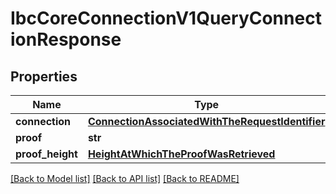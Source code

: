 # IbcCoreConnectionV1QueryConnectionResponse

## Properties
Name | Type | Description | Notes
------------ | ------------- | ------------- | -------------
**connection** | [**ConnectionAssociatedWithTheRequestIdentifier**](ConnectionAssociatedWithTheRequestIdentifier.md) |  | [optional] 
**proof** | **str** |  | [optional] 
**proof_height** | [**HeightAtWhichTheProofWasRetrieved**](HeightAtWhichTheProofWasRetrieved.md) |  | [optional] 

[[Back to Model list]](../README.md#documentation-for-models) [[Back to API list]](../README.md#documentation-for-api-endpoints) [[Back to README]](../README.md)

